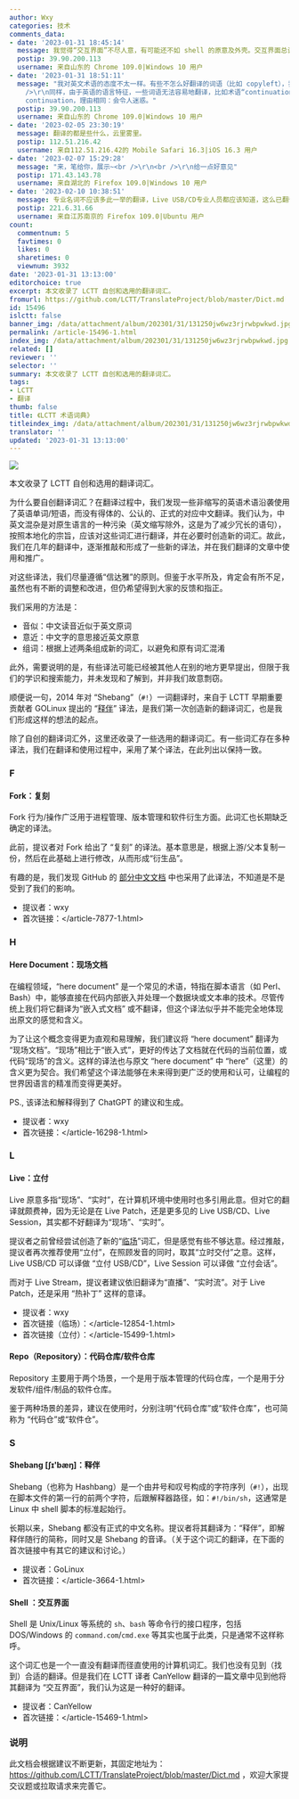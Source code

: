 ```yaml
---
author: Wxy
categories: 技术
comments_data:
- date: '2023-01-31 18:45:14'
  message: 我觉得“交互界面”不尽人意，有可能还不如 shell 的原意及外壳。交互界面总让人与 UI 混淆，并且让人感觉似乎若有若无。外壳更能强调他在操作系统中的重要地位。
  postip: 39.90.200.113
  username: 来自山东的 Chrome 109.0|Windows 10 用户
- date: '2023-01-31 18:51:11'
  message: "我对英文术语的态度不太一样。有些不怎么好翻译的词语（比如 copyleft），我觉得应当保留。有人将 copyleft 翻译成版左，我觉得这反而让人迷惑。<br
    />\r\n同样，由于英语的语言特征，一些词语无法容易地翻译，比如术语“continuation”，流传“继续”“延续”“续延”几种译法。但是我倾向于直接使用
    continuation，理由相同：会令人迷惑。"
  postip: 39.90.200.113
  username: 来自山东的 Chrome 109.0|Windows 10 用户
- date: '2023-02-05 23:30:19'
  message: 翻译的都是些什么，云里雾里。
  postip: 112.51.216.42
  username: 来自112.51.216.42的 Mobile Safari 16.3|iOS 16.3 用户
- date: '2023-02-07 15:29:28'
  message: "来，笔给你，展示~<br />\r\n<br />\r\n给一点好意见"
  postip: 171.43.143.78
  username: 来自湖北的 Firefox 109.0|Windows 10 用户
- date: '2023-02-10 10:38:51'
  message: 专业名词不应该多此一举的翻译，Live USB/CD专业人员都应该知道，这么已翻译专业的不专业的人都要去百度 emm...
  postip: 221.6.31.66
  username: 来自江苏南京的 Firefox 109.0|Ubuntu 用户
count:
  commentnum: 5
  favtimes: 0
  likes: 0
  sharetimes: 0
  viewnum: 3932
date: '2023-01-31 13:13:00'
editorchoice: true
excerpt: 本文收录了 LCTT 自创和选用的翻译词汇。
fromurl: https://github.com/LCTT/TranslateProject/blob/master/Dict.md
id: 15496
islctt: false
banner_img: /data/attachment/album/202301/31/131250jw6wz3rjrwbpwkwd.jpg
permalink: /article-15496-1.html
index_img: /data/attachment/album/202301/31/131250jw6wz3rjrwbpwkwd.jpg
related: []
reviewer: ''
selector: ''
summary: 本文收录了 LCTT 自创和选用的翻译词汇。
tags:
- LCTT
- 翻译
thumb: false
title: 《LCTT 术语词典》
titleindex_img: /data/attachment/album/202301/31/131250jw6wz3rjrwbpwkwd.jpg
translator: ''
updated: '2023-01-31 13:13:00'
---
```


![](/data/attachment/album/202301/31/131250jw6wz3rjrwbpwkwd.jpg)


本文收录了 LCTT 自创和选用的翻译词汇。


为什么要自创翻译词汇？在翻译过程中，我们发现一些非缩写的英语术语沿袭使用了英语单词/短语，而没有得体的、公认的、正式的对应中文翻译。我们认为，中英文混杂是对原生语言的一种污染（英文缩写除外，这是为了减少冗长的语句），按照本地化的宗旨，应该对这些词汇进行翻译，并在必要时创造新的词汇。故此，我们在几年的翻译中，逐渐推敲和形成了一些新的译法，并在我们翻译的文章中使用和推广。


对这些译法，我们尽量遵循“信达雅”的原则。但鉴于水平所及，肯定会有所不足，虽然也有不断的调整和改进，但仍希望得到大家的反馈和指正。


我们采用的方法是：


* 音似：中文读音近似于英文原词
* 意近：中文字的意思接近英文原意
* 组词：根据上述两条组成新的词汇，以避免和原有词汇混淆


此外，需要说明的是，有些译法可能已经被其他人在别的地方更早提出，但限于我们的学识和搜索能力，并未发现和了解到，并非我们故意剽窃。


顺便说一句，2014 年对 “Shebang”（`#!`）一词翻译时，来自于 LCTT 早期重要贡献者 GOLinux 提出的 “[释伴](/article-3664-1.html)” 译法，是我们第一次创造新的翻译词汇，也是我们形成这样的想法的起点。


除了自创的翻译词汇外，这里还收录了一些选用的翻译词汇。有一些词汇存在多种译法，我们在翻译和使用过程中，采用了某个译法，在此列出以保持一致。


### F


#### Fork：复刻


Fork 行为/操作广泛用于进程管理、版本管理和软件衍生方面。此词汇也长期缺乏确定的译法。


此前，提议者对 Fork 给出了 “复刻” 的译法。基本意思是，根据上游/父本复制一份，然后在此基础上进行修改，从而形成“衍生品”。


有趣的是，我们发现 GitHub 的 [部分中文文档](https://docs.github.com/zh/actions/managing-workflow-runs/approving-workflow-runs-from-public-forks) 中也采用了此译法，不知道是不是受到了我们的影响。


* 提议者：wxy
* 首次链接：</article-7877-1.html>


### H


#### Here Document：现场文档


在编程领域，“here document” 是一个常见的术语，特指在脚本语言（如 Perl、Bash）中，能够直接在代码内部嵌入并处理一个数据块或文本串的技术。尽管传统上我们将它翻译为“嵌入式文档” 或不翻译，但这个译法似乎并不能完全地体现出原文的感觉和含义。


为了让这个概念变得更为直观和易理解，我们建议将 “here document” 翻译为 “现场文档”。“现场”相比于“嵌入式”，更好的传达了文档就在代码的当前位置，或代码“现场”的含义。这样的译法也与原文 “here document” 中 “here”（这里）的含义更为契合。我们希望这个译法能够在未来得到更广泛的使用和认可，让编程的世界因语言的精准而变得更美好。


PS., 该译法和解释得到了 ChatGPT 的建议和生成。


* 提议者：wxy
* 首次链接：</article-16298-1.html>


### L


#### Live：立付


Live 原意多指“现场”、“实时”，在计算机环境中使用时也多引用此意。但对它的翻译就颇费神，因为无论是在 Live Patch，还是更多见的 Live USB/CD、Live Session，其实都不好翻译为“现场”、“实时”。


提议者之前曾经尝试创造了新的“[临场](/article-12854-1.html)”词汇，但是感觉有些不够达意。经过推敲，提议者再次推荐使用“立付”，在照顾发音的同时，取其“立时交付”之意。这样，Live USB/CD 可以译做 “立付 USB/CD”，Live Session 可以译做 “立付会话”。


而对于 Live Stream，提议者建议依旧翻译为“直播”、“实时流”。对于 Live Patch，还是采用 “热补丁” 这样的意译。


* 提议者：wxy
* 首次链接（临场）：</article-12854-1.html>
* 首次链接（立付）：</article-15499-1.html>


#### Repo（Repository）：代码仓库/软件仓库


Repository 主要用于两个场景，一个是用于版本管理的代码仓库，一个是用于分发软件/组件/制品的软件仓库。


鉴于两种场景的差异，建议在使用时，分别注明“代码仓库”或“软件仓库”，也可简称为 “代码仓”或“软件仓”。


### S


#### Shebang [ʃɪ'bæŋ]：释伴


Shebang（也称为 Hashbang）是一个由井号和叹号构成的字符序列（`#!`），出现在脚本文件的第一行的前两个字符，后跟解释器路径，如：`#!/bin/sh`，这通常是 Linux 中 shell 脚本的标准起始行。


长期以来，Shebang 都没有正式的中文名称。提议者将其翻译为：“释伴”，即解释伴随行的简称，同时又是 Shebang 的音译。（关于这个词汇的翻译，在下面的首次链接中有其它的建议和讨论。）


* 提议者：GoLinux
* 首次链接：</article-3664-1.html>


#### Shell ：交互界面


Shell 是 Unix/Linux 等系统的 `sh`、`bash` 等命令行的接口程序，包括 DOS/Windows 的 `command.com`/`cmd.exe` 等其实也属于此类，只是通常不这样称呼。


这个词汇也是一个一直没有翻译而径直使用的计算机词汇。我们也没有见到（找到）合适的翻译。但是我们在 LCTT 译者 CanYellow 翻译的一篇文章中见到他将其翻译为 “交互界面”，我们认为这是一种好的翻译。


* 提议者：CanYellow
* 首次链接：</article-15469-1.html>


### 说明


此文档会根据建议不断更新，其固定地址为： <https://github.com/LCTT/TranslateProject/blob/master/Dict.md> ，欢迎大家提交议题或拉取请求来完善它。